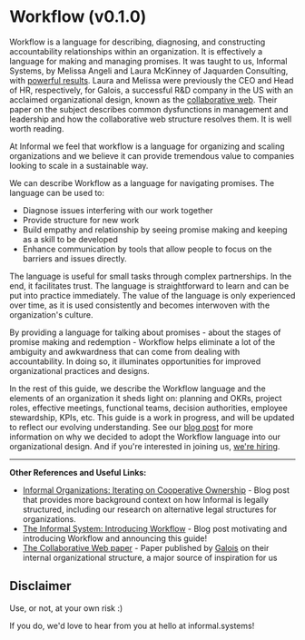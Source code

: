 # Workflow (v0.1.0)

Workflow is a language for describing, diagnosing, and constructing
accountability relationships within an organization. It is effectively a
language for making and managing promises. 
It was taught to us, Informal Systems, by Melissa Angeli and Laura McKinney of Jaquarden Consulting, with
[powerful results][blog post]. Laura and Melissa were previously the CEO and Head of HR, respectively, for
Galois, a successful R&D company in the US with an acclaimed organizational
design, known as the [collaborative web][The Collaborative Web paper]. Their paper on the subject describes
common dysfunctions in management and leadership and how the collaborative web
structure resolves them. It is well worth reading.

At Informal we feel that workflow is a language for organizing and scaling
organizations and we believe it can provide tremendous value to companies
looking to scale in a sustainable way.

We can describe Workflow as a language for navigating promises. The language can be used to:
- Diagnose issues interfering with our work together
- Provide structure for new work
- Build empathy and relationship by seeing promise making and keeping as a skill to be developed
- Enhance communication by tools that allow people to focus on the barriers and issues directly.

The language is useful for small tasks through complex partnerships. In the end, it
facilitates trust. The language is straightforward to learn and can be put into
practice immediately. The value of the language is only experienced over time, as
it is used consistently and becomes interwoven with the organization's culture.

By providing a language for talking about promises - about the stages of promise making and redemption -
Workflow helps eliminate a lot of the ambiguity and
awkwardness that can come from dealing with accountability. In doing so, it
illuminates opportunities for improved organizational practices and designs.

In the rest of this guide, we describe the Workflow language and the elements of an organization it
sheds light on: planning and OKRs, project roles, effective meetings, functional
teams, decision authorities, employee stewardship, KPIs, etc. This guide is a
work in progress, and will be updated to reflect our evolving understanding.
See our [blog post][blog post] for more information on why we
decided to adopt the Workflow language into our organizational design. And if you're interested in joining us, [we're hiring]. 

---

**Other References and Useful Links:**

* [Informal Organizations: Iterating on Cooperative Ownership] - Blog post that provides more background context on how Informal is legally structured, including our
    research on alternative legal structures for organizations.
* [The Informal System: Introducing Workflow][blog post] - Blog post motivating and introducing Workflow and announcing this guide!
* [The Collaborative Web paper] - Paper published by [Galois](https://galois.com/) on their internal organizational structure, a major source of inspiration for us
## Disclaimer

Use, or not, at your own risk :)

If you do, we'd love to hear from you at hello at informal.systems!

[The Collaborative Web paper]: https://galois.com/wp-content/uploads/2016/06/CW-picmet-proceedings.pdf
[blog post]: https://informal.systems/2022/01/25/the-informal-system/
[Informal Organizations: Iterating on Cooperative Ownership]: https://informal.systems/2020/09/21/informal-owners/
[blogpost]: https://informal.systems/2022/1/25/the-informal-system/
[we're hiring]: https://informal.systems/careers
